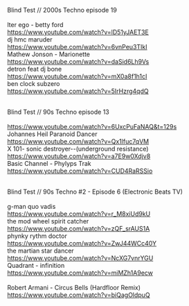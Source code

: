 Blind Test // 2000s Techno episode 19 <br>
<br>
lter ego - betty ford <br>
https://www.youtube.com/watch?v=lD51yJAET3E <br>
dj hmc maruder <br>
https://www.youtube.com/watch?v=6vnPeu3TIkI <br>
Mathew Jonson - Marionette <br>
https://www.youtube.com/watch?v=daSid6Lh9Vs <br>
detron feat dj bone <br>
https://www.youtube.com/watch?v=mX0a8f1h1cI <br>
ben clock subzero <br>
https://www.youtube.com/watch?v=5IrHzrg4qdQ <br>
<br>

Blind Test // 90s Techno episode 13 <br>
<br>
https://www.youtube.com/watch?v=6UxcPuFaNAQ&t=129s <br>
Johannes Heil Paranoid Dancer <br>
https://www.youtube.com/watch?v=Qx1lfuc7qVM <br>
X 101- sonic destroyer--(underground resistance) <br>
https://www.youtube.com/watch?v=a7E9w0Xdjv8 <br>
Basic Channel - Phylyps Trak <br>
https://www.youtube.com/watch?v=CUD4RaRSSio <br>
<br>

Blind Test // 90s Techno #2 - Episode 6 (Electronic Beats TV) <br>
<br>
g-man quo vadis <br>
https://www.youtube.com/watch?v=r_M8xiUd9kU <br>
the mod wheel spirit catcher <br>
https://www.youtube.com/watch?v=zQF_srAUS1A <br>
phynky rythm doctor <br>
https://www.youtube.com/watch?v=ZwJ44WCc40Y <br>
the martian star dancer <br>
https://www.youtube.com/watch?v=NcXG7vnrYGU <br>
Quadrant - infinition <br>
https://www.youtube.com/watch?v=miMZh1A9ecw <br>
<br>
Robert Armani - Circus Bells (Hardfloor Remix) <br>
https://www.youtube.com/watch?v=biQagOldpuQ <br>
<br>


